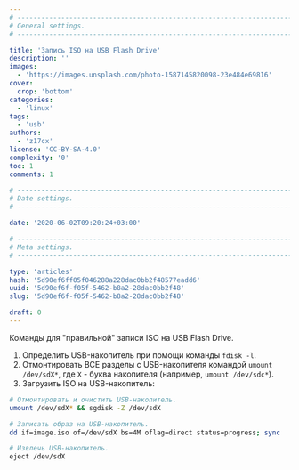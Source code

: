 ```yaml
---
# -------------------------------------------------------------------------------------------------------------------- #
# General settings.
# -------------------------------------------------------------------------------------------------------------------- #

title: 'Запись ISO на USB Flash Drive'
description: ''
images:
  - 'https://images.unsplash.com/photo-1587145820098-23e484e69816'
cover:
  crop: 'bottom'
categories:
  - 'linux'
tags:
  - 'usb'
authors:
  - 'z17cx'
license: 'CC-BY-SA-4.0'
complexity: '0'
toc: 1
comments: 1

# -------------------------------------------------------------------------------------------------------------------- #
# Date settings.
# -------------------------------------------------------------------------------------------------------------------- #

date: '2020-06-02T09:20:24+03:00'

# -------------------------------------------------------------------------------------------------------------------- #
# Meta settings.
# -------------------------------------------------------------------------------------------------------------------- #

type: 'articles'
hash: '5d90ef6ff05f046288a228dac0bb2f48577eadd6'
uuid: '5d90ef6f-f05f-5462-b8a2-28dac0bb2f48'
slug: '5d90ef6f-f05f-5462-b8a2-28dac0bb2f48'

draft: 0
---
```


Команды для "правильной" записи ISO на USB Flash Drive.

<!--more-->

1. Определить USB-накопитель при помощи команды `fdisk -l`.
2. Отмонтировать ВСЕ разделы с USB-накопителя командой `umount /dev/sdX*`, где `X` - буква накопителя (например, `umount /dev/sdc*`).
3. Загрузить ISO на USB-накопитель:

```sh
# Отмонтировать и очистить USB-накопитель.
umount /dev/sdX* && sgdisk -Z /dev/sdX

# Записать образ на USB-накопитель.
dd if=image.iso of=/dev/sdX bs=4M oflag=direct status=progress; sync

# Извлечь USB-накопитель.
eject /dev/sdX
```
